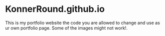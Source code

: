 # KonnerRound.github.io
This is my portfolio website the code you are allowed to change and use as ur own portfolio page. Some of the images might not work!.

